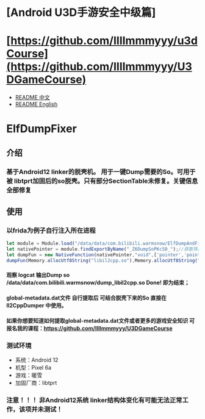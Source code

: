

# [Android U3D手游安全中级篇]
# [https://github.com/IIIImmmyyy/u3dCourse](https://github.com/IIIImmmyyy/U3DGameCourse)

- [README 中文](./README.md)
- [README English](./README-en.md)
# ElfDumpFixer
## 介绍
### 基于Android12 linker的脱壳机。 用于一键Dump需要的So。可用于被 libtprt加固后的so脱壳。只有部分SectionTable未修复。关键信息全部修复
## 使用
### 以frida为例子自行注入所在进程
```javascript
let module = Module.load("/data/data/com.bilibili.warmsnow/ElfDumpAndFix.so");
let nativePointer = module.findExportByName("_Z6DumpSoPKcS0_");//获取导出函数地址 (soname, dumpPath)  参数为需要Dump的so名字和dump路径
let dumpFun = new NativeFunction(nativePointer,"void",['pointer','pointer']);
dumpFun(Memory.allocUtf8String("libil2cpp.so"),Memory.allocUtf8String("/data/data/com.bilibili.warmsnow/dump_libil2cpp.so"));
```
#### 观察 logcat 输出Dump so /data/data/com.bilibili.warmsnow/dump_libil2cpp.so Done! 即为结束； 
#### global-metadata.dat文件 自行提取后 可结合脱壳下来的So 直接在 Il2CppDumper 中使用。
#### 如果你想要知道如何提取global-metadata.dat文件或者更多的游戏安全知识 可报名我的课程：https://github.com/IIIImmmyyy/U3DGameCourse

### 测试环境
- 系统：Android 12
- 机型：Pixel 6a
- 游戏：暖雪
- 加固厂商：libtprt

### 注意！！！ 非Android12系统 linker结构体变化有可能无法正常工作，该项并未测试！
